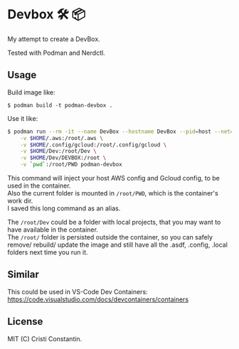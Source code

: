 # Devbox 🛠 📦

My attempt to create a DevBox.

Tested with Podman and Nerdctl.


## Usage

Build image like:

`$ podman build -t podman-devbox .`

Use it like:

```sh
$ podman run --rm -it --name DevBox --hostname DevBox --pid=host --net=host \
    -v $HOME/.aws:/root/.aws \
    -v $HOME/.config/gcloud:/root/.config/gcloud \
    -v $HOME/Dev:/root/Dev \
    -v $HOME/Dev/DEVBOX:/root \
    -v `pwd`:/root/PWD podman-devbox
```

This command will inject your host AWS config and Gcloud config, to be used in the container.<br/>
Also the current folder is mounted in `/root/PWD`, which is the container's work dir.<br/>
I saved this long command as an alias.

The `/root/Dev` could be a folder with local projects, that you may want to have available in the container.<br/>
The `/root/` folder is persisted outside the container, so you can safely remove/ rebuild/ update the image and still have all the .asdf, .config, .local folders next time you run it.


## Similar

This could be used in VS-Code Dev Containers:
https://code.visualstudio.com/docs/devcontainers/containers


## License

MIT (C) Cristi Constantin.
